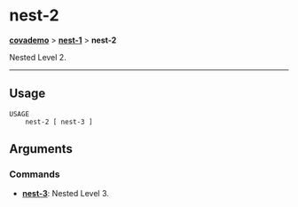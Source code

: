 # nest-2
__[covademo](./covademo.md)__ > __[nest-1](./covademo-nest-1.md)__ > __nest-2__

Nested Level 2.

___

## Usage
```shell
USAGE
    nest-2 [ nest-3 ]
```

## Arguments
### Commands
- [__nest-3__](./covademo-nest-1-nest-2-nest-3.md): Nested Level 3.

